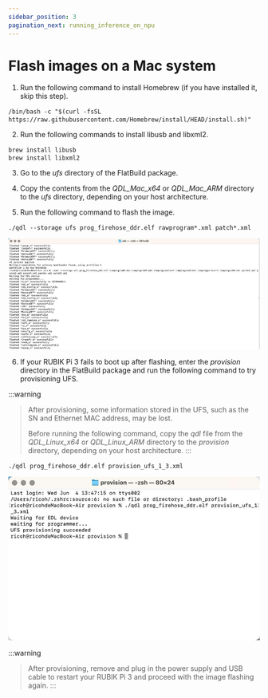 ```yaml
---
sidebar_position: 3
pagination_next: running_inference_on_npu
---
```


# Flash images on a Mac system

1. Run the following command to install Homebrew (if you have installed it, skip this step).

```shell
/bin/bash -c "$(curl -fsSL https://raw.githubusercontent.com/Homebrew/install/HEAD/install.sh)"
```

2. Run the following commands to install libusb and libxml2.

```shell
brew install libusb
brew install libxml2
```

3. Go to the *ufs* directory of the FlatBuild package.

4. Copy the contents from the *QDL_Mac_x64* or *QDL_Mac_ARM* directory to the *ufs* directory, depending on your host architecture.

5. Run the following command to flash the image.
   
```shell
./qdl --storage ufs prog_firehose_ddr.elf rawprogram*.xml patch*.xml
```

![](../img/20250604-144326.jpg)

6. If your RUBIK Pi 3 fails to boot up after flashing, enter the *provision* directory in the FlatBuild package and run the following command to try provisioning UFS.
   
:::warning
>
> After provisioning, some information stored in the UFS, such as the SN and Ethernet MAC address, may be lost.
>
> Before running the following command, copy the *qdl* file from the *QDL_Linux_x64* or *QDL_Linux_ARM* directory to the *provision* directory, depending on your host architecture.
:::

```shell
./qdl prog_firehose_ddr.elf provision_ufs_1_3.xml
```

![](../img/20250604-145009.jpg)

:::warning
>
> After provisioning, remove and plug in the power supply and USB cable to restart your RUBIK Pi 3 and proceed with the image flashing again.
::: 
